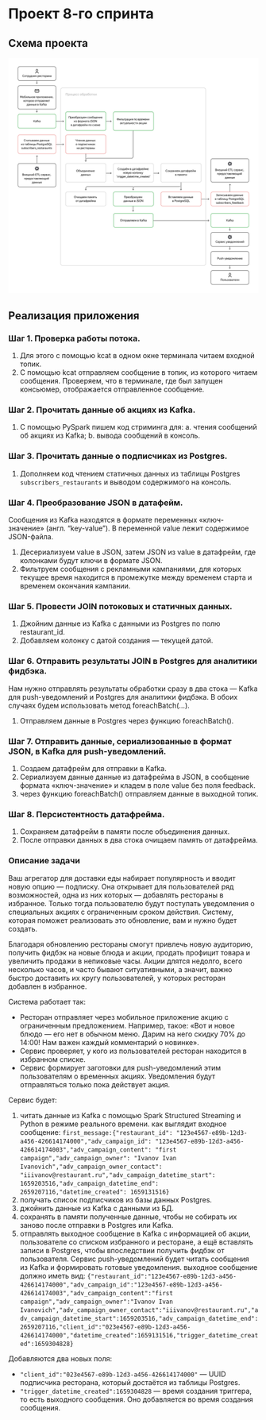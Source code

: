# Проект 8-го спринта

## Схема проекта
![Image alt](https://github.com/makoloff/de/blob/main/8.%20Spark_Structured_Streaming/img/schema.png)


## Реализация приложения
### Шаг 1. Проверка работы потока.
1. Для этого с помощью kcat в одном окне терминала читаем входной топик.
2. С помощью kcat отправляем сообщение в топик, из которого читаем сообщения. Проверяем, что в терминале, где был запущен консьюмер, отображается отправленное сообщение. 
### Шаг 2. Прочитать данные об акциях из Kafka.
1. С помощью PySpark пишем код стриминга для:
 a. чтения сообщений об акциях из Kafka;
 b. вывода сообщений в консоль.
### Шаг 3. Прочитать данные о подписчиках из Postgres.
1. Дополняем код чтением статичных данных из таблицы Postgres `subscribers_restaurants` и выводом содержимого на консоль.
### Шаг 4. Преобразование JSON в датафейм. 
Сообщения из Kafka находятся в формате переменных «ключ-значение» (англ. “key-value”). В переменной value лежит содержимое JSON-файла.
1. Десериализуем value в JSON, затем JSON из value в датафрейм, где колонками будут ключи в формате JSON.
2. Фильтруем сообщения с рекламными кампаниями, для которых текущее время находится в промежутке между временем старта и временем окончания кампании.
### Шаг 5. Провести JOIN потоковых и статичных данных.
1. Джойним данные из Kafka с данными из Postgres по полю restaurant_id.
2. Добавляем колонку с датой создания — текущей датой.
### Шаг 6. Отправить результаты JOIN в Postgres для аналитики фидбэка.
Нам нужно отправлять результаты обработки сразу в два стока — Kafka для push-уведомлений и Postgres для аналитики фидбэка. В обоих случаях будем  использовать метод foreachBatch(…).
1. Отправляем данные в Postgres через функцию foreachBatch().
### Шаг 7. Отправить данные, сериализованные в формат JSON, в Kafka для push-уведомлений.
1. Создаем датафрейм для отправки в Kafka.
2. Сериализуем данные данные из датафрейма в JSON, в сообщение формата «ключ-значение» и кладем в поле value без поля feedback. 
3. через функцию foreachBatch() отправляем данные в выходной топик.
### Шаг 8. Персистентность датафрейма.
1. Сохраняем датафрейм в памяти после объединения данных.
2. После отправки данных в два стока очищаем память от датафрейма.


### Описание задачи
Ваш агрегатор для доставки еды набирает популярность и вводит новую опцию — подписку. Она открывает для пользователей ряд возможностей, одна из них которых — добавлять рестораны в избранное. Только тогда пользователю будут поступать уведомления о специальных акциях с ограниченным сроком действия. Систему, которая поможет реализовать это обновление, вам и нужно будет создать.

Благодаря обновлению рестораны смогут привлечь новую аудиторию, получить фидбэк на новые блюда и акции, продать профицит товара и увеличить продажи в непиковые часы. Акции длятся недолго, всего несколько часов, и часто бывают ситуативными, а значит, важно быстро доставить их кругу пользователей, у которых ресторан добавлен в избранное. 

Система работает так:

- Ресторан отправляет через мобильное приложение акцию с ограниченным предложением. Например, такое: «Вот и новое блюдо — его нет в обычном меню. Дарим на него скидку 70% до 14:00! Нам важен каждый комментарий о новинке».
- Сервис проверяет, у кого из пользователей ресторан находится в избранном списке.
- Сервис формирует заготовки для push-уведомлений этим пользователям о временных акциях. Уведомления будут отправляться только пока действует акция.

Сервис будет: 
1. читать данные из Kafka с помощью Spark Structured Streaming и Python в режиме реального времени.
как выглядит входное сообщение:
`first_message:{"restaurant_id": "123e4567-e89b-12d3-a456-426614174000","adv_campaign_id": "123e4567-e89b-12d3-a456-426614174003","adv_campaign_content": "first campaign","adv_campaign_owner": "Ivanov Ivan Ivanovich","adv_campaign_owner_contact": "iiivanov@restaurant.ru","adv_campaign_datetime_start": 1659203516,"adv_campaign_datetime_end": 2659207116,"datetime_created": 1659131516}`
2. получать список подписчиков из базы данных Postgres.
3. джойнить данные из Kafka с данными из БД.
4. сохранять в памяти полученные данные, чтобы не собирать их заново после отправки в Postgres или Kafka.
5. отправлять выходное сообщение в Kafka с информацией об акции, пользователе со списком избранного и ресторане, а ещё вставлять записи в Postgres, чтобы впоследствии получить фидбэк от пользователя. Сервис push-уведомлений будет читать сообщения из Kafka и формировать готовые уведомления.
выходное сообщение должно иметь вид:
`{"restaurant_id":"123e4567-e89b-12d3-a456-426614174000","adv_campaign_id":"123e4567-e89b-12d3-a456-426614174003","adv_campaign_content":"first campaign","adv_campaign_owner":"Ivanov Ivan Ivanovich","adv_campaign_owner_contact":"iiivanov@restaurant.ru","adv_campaign_datetime_start":1659203516,"adv_campaign_datetime_end":2659207116,"client_id":"023e4567-e89b-12d3-a456-426614174000","datetime_created":1659131516,"trigger_datetime_created":1659304828}`

Добавляются два новых поля: 
- `"client_id":"023e4567-e89b-12d3-a456-426614174000"` — UUID подписчика ресторана, который достаётся из таблицы Postgres.
- `"trigger_datetime_created":1659304828` — время создания триггера, то есть выходного сообщения. Оно добавляется во время создания сообщения.
